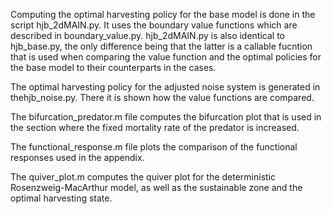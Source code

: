 Computing the optimal harvesting policy for the base model is done in the script hjb_2dMAIN.py. 
It uses the boundary value functions which are described in boundary_value.py.
hjb_2dMAIN.py is also identical to hjb_base.py, the only difference being that the latter is a callable fucntion that is used when comparing the value function and the optimal policies for the base model to their counterparts in the cases.

The optimal harvesting policy for the adjusted noise system is generated in thehjb_noise.py. There it is shown how the value functions are compared. 

The bifurcation_predator.m file computes the bifurcation plot that is used in the section where the fixed mortality rate of the predator is increased.

The functional_response.m file plots the comparison of the functional responses used in the appendix.

The quiver_plot.m computes the quiver plot for the deterministic Rosenzweig-MacArthur model, as well as the sustainable zone and the optimal harvesting state.
